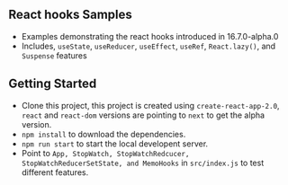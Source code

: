 ## React hooks Samples
- Examples demonstrating the react hooks introduced in 16.7.0-alpha.0
- Includes, `useState`, `useReducer`, `useEffect`, `useRef`, `React.lazy()`, and `Suspense` features

## Getting Started
- Clone this project, this project is created using `create-react-app-2.0`, `react` and `react-dom` versions are pointing to `next`
to get the alpha version.
- `npm install` to download the dependencies.
- `npm run start` to start the local developent server.
- Point to `App, StopWatch, StopWatchRedcucer, StopWatchReducerSetState, and MemoHooks` in `src/index.js` to test different features.

